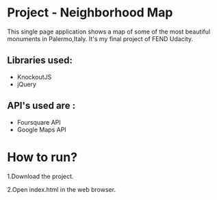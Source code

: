 # Project - Neighborhood Map
This single page application shows a map of some of the most beautiful monuments in Palermo,Italy.
It's my final project of FEND Udacity.

## Libraries used:

* KnockoutJS
* jQuery

## API's used are :
* Foursquare API
*  Google Maps API


# How to run?

1.Download the project.

2.Open index.html in the web browser.
